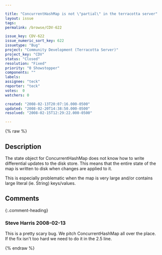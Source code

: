 ```yaml
---

title: "ConcurrentHashMap is not \"partial\" in the terracotta server"
layout: issue
tags: 
permalink: /browse/CDV-622

issue_key: CDV-622
issue_numeric_sort_key: 622
issuetype: "Bug"
project: "Community Development (Terracotta Server)"
project_key: "CDV"
status: "Closed"
resolution: "Fixed"
priority: "0 Showstopper"
components: ""
labels: 
assignee: "teck"
reporter: "teck"
votes:  0
watchers: 0

created: "2008-02-13T20:07:16.000-0500"
updated: "2008-02-20T14:38:50.000-0500"
resolved: "2008-02-15T12:29:22.000-0500"

---
```




{% raw %}



## Description

<div markdown="1" class="description">

The state object for ConcurrentHashMap does not know how to write differential updates to the disk store. This means that the entire state of the map is written to disk when changes are applied to it. 

This is especially problematic when the map is very large and/or contains large literal (ie. String) keys/values. 



</div>

## Comments


{:.comment-heading}
### **Steve Harris** <span class="date">2008-02-13</span>

<div markdown="1" class="comment">

This is a pretty scary bug. We pitch ConcurrentHashMap all over the place. If the fix isn't too hard we need to do it in the 2.5 line.

</div>



{% endraw %}
